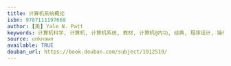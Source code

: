 ```yaml
---
title: 计算机系统概论
isbn: 9787111197669
author: [美] Yale N. Patt
keywords: 计算机科学, 计算机, 计算机系统, 教材, 计算机@内功, 经典, 程序设计, 操作系统
source: unknown
available: TRUE
douban_url: https://book.douban.com/subject/1912519/
---
```

